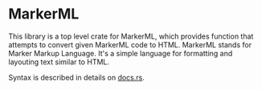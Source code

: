 # MarkerML

This library is a top level crate for MarkerML,
which provides function that attempts to convert given MarkerML
code to HTML. MarkerML stands for Marker Markup Language.
It's a simple language for formatting and layouting
text similar to HTML.

Syntax is described in details on [docs.rs]("https://docs.rs/markerml/latest/markerml/").


